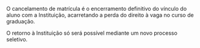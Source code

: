 O cancelamento de matrícula é o encerramento definitivo do vínculo do aluno com a Instituição, acarretando a perda do direito à vaga no curso de graduação. 

O retorno à Instituição só será possível mediante um novo processo seletivo.
